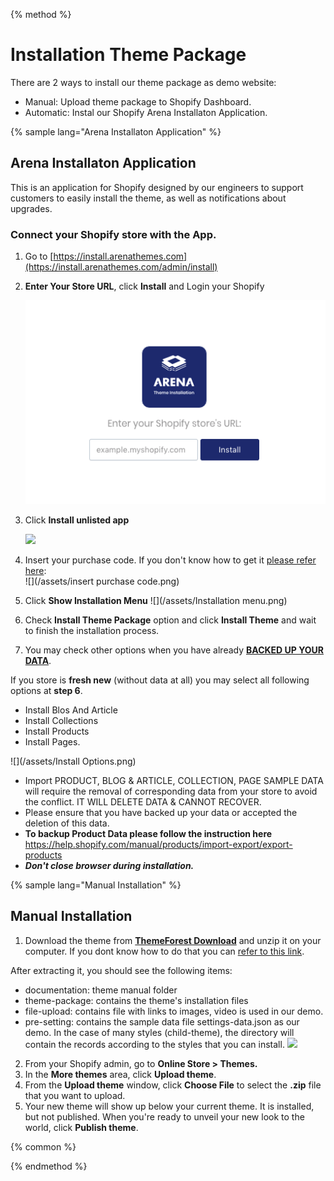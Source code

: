 {% method %}

# Installation Theme Package

There are 2 ways to install our theme package as demo website: 
* Manual: Upload theme package to Shopify Dashboard.
* Automatic: Instal our Shopify Arena Installaton Application.

{% sample lang="Arena Installaton Application" %}
## Arena Installaton Application
This is an application for Shopify designed by our engineers to support customers to easily install the theme, as well as notifications about upgrades.

### Connect your Shopify store with the App.

1. Go to [https://install.arenathemes.com](https://install.arenathemes.com/admin/install)

2. **Enter Your Store URL**, click **Install** and Login your Shopify
   
   ![](/assets/install-app.png)

3. Click **Install unlisted app**
   
   ![](/assets/install.png)

4. Insert your purchase code. If you don't know how to get it [please refer here](https://arenathemes.freshdesk.com/support/solutions/articles/6000116407-how-to-find-your-themeforest-item-purchase-code ):  
   ![](/assets/insert purchase code.png)

5. Click **Show Installation Menu** 
![](/assets/Installation menu.png)

6. Check **Install Theme Package** option and click **Install Theme** and wait to finish the installation process.
7. You may check other options when you have already **[BACKED UP YOUR DATA](https://help.shopify.com/en/manual/sell-online/online-store/how-do-i-duplicate-my-store)**.
 
 If you store is **fresh new** (without data at all) you may select all following options at **step 6**.
 
 * Install Blos And Article
 * Install Collections
 * Install Products
 * Install Pages.

![](/assets/Install Options.png)

 * Import PRODUCT, BLOG & ARTICLE, COLLECTION, PAGE SAMPLE DATA will require the removal of corresponding data from your store to avoid the conflict. IT WILL DELETE DATA & CANNOT RECOVER.
 * Please ensure that you have backed up your data or accepted the deletion of this data.
 * **To backup Product Data please follow the instruction here** 
https://help.shopify.com/manual/products/import-export/export-products
 * **_Don't close browser during installation._**


{% sample lang="Manual Installation" %}
## Manual Installation
1. Download the theme from [**ThemeForest Download**](https://themeforest.net/downloads) and unzip it on your computer. If you dont know how to do that you can [refer to this link](https://arenathemes.freshdesk.com/support/solutions/articles/6000177905-how-to-fix-shopify-theme-upload-error-arenathemes).

 After extracting it, you should see the following items:
 * documentation: theme manual folder
 * theme-package: contains the theme's installation files
 * file-upload: contains file with links to images, video is used in our demo.
 * pre-setting: contains the sample data file settings-data.json as our demo. In the case of many styles (child-theme), the directory will contain the records according to the styles that you can install.
![](/assets/pizzaro-file-unzip.png)

2. From your Shopify admin, go to  **Online Store &gt; Themes.**
3. In the **More themes** area, click **Upload theme**.
4. From the **Upload theme** window, click **Choose File** to select the **.zip** file that you want to upload.
5. Your new theme will show up below your current theme. It is installed, but not published. When you're ready to unveil your new look to the world, click **Publish theme**.

{% common %}


{% endmethod %}

